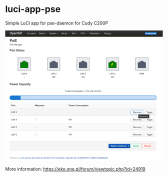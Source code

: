 # luci-app-pse

Simple LuCI app for pse-daemon for Cudy C200P

<img src="https://raw.githubusercontent.com/obsy/luci-app-pse/refs/heads/main/img/screenshot.png">

More information: https://eko.one.pl/forum/viewtopic.php?id=24919
